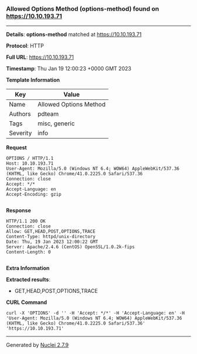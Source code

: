 ### Allowed Options Method (options-method) found on https://10.10.193.71
---
**Details**: **options-method**  matched at https://10.10.193.71

**Protocol**: HTTP

**Full URL**: https://10.10.193.71

**Timestamp**: Thu Jan 19 12:00:23 +0000 GMT 2023

**Template Information**

| Key | Value |
|---|---|
| Name | Allowed Options Method |
| Authors | pdteam |
| Tags | misc, generic |
| Severity | info |

**Request**
```http
OPTIONS / HTTP/1.1
Host: 10.10.193.71
User-Agent: Mozilla/5.0 (Windows NT 6.4; WOW64) AppleWebKit/537.36 (KHTML, like Gecko) Chrome/41.0.2225.0 Safari/537.36
Connection: close
Accept: */*
Accept-Language: en
Accept-Encoding: gzip


```

**Response**
```http
HTTP/1.1 200 OK
Connection: close
Allow: GET,HEAD,POST,OPTIONS,TRACE
Content-Type: httpd/unix-directory
Date: Thu, 19 Jan 2023 12:00:22 GMT
Server: Apache/2.4.6 (CentOS) OpenSSL/1.0.2k-fips
Content-Length: 0


```

**Extra Information**

**Extracted results**:

- GET,HEAD,POST,OPTIONS,TRACE



**CURL Command**
```
curl -X 'OPTIONS' -d '' -H 'Accept: */*' -H 'Accept-Language: en' -H 'User-Agent: Mozilla/5.0 (Windows NT 6.4; WOW64) AppleWebKit/537.36 (KHTML, like Gecko) Chrome/41.0.2225.0 Safari/537.36' 'https://10.10.193.71'
```
---
Generated by [Nuclei 2.7.9](https://github.com/projectdiscovery/nuclei)